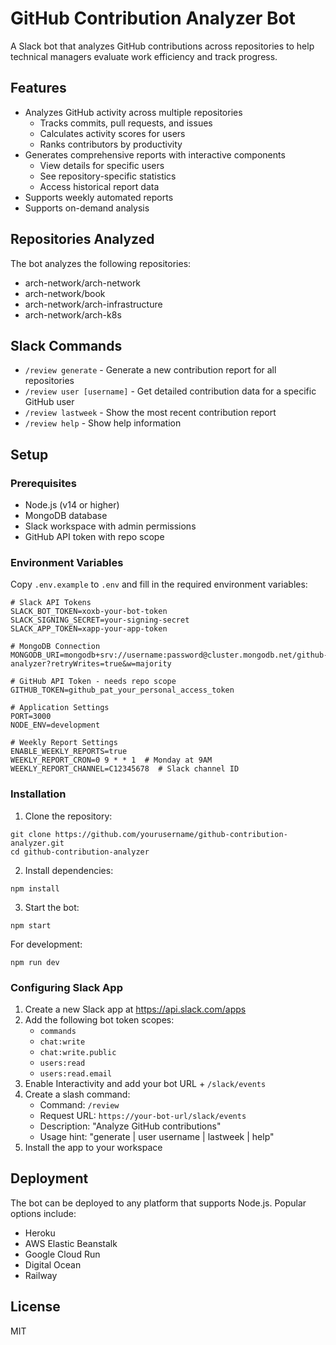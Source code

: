 # GitHub Contribution Analyzer Bot

A Slack bot that analyzes GitHub contributions across repositories to help technical managers evaluate work efficiency and track progress.

## Features

- Analyzes GitHub activity across multiple repositories
  - Tracks commits, pull requests, and issues
  - Calculates activity scores for users
  - Ranks contributors by productivity
- Generates comprehensive reports with interactive components
  - View details for specific users
  - See repository-specific statistics
  - Access historical report data
- Supports weekly automated reports
- Supports on-demand analysis

## Repositories Analyzed

The bot analyzes the following repositories:
- arch-network/arch-network
- arch-network/book
- arch-network/arch-infrastructure
- arch-network/arch-k8s

## Slack Commands

- `/review generate` - Generate a new contribution report for all repositories
- `/review user [username]` - Get detailed contribution data for a specific GitHub user
- `/review lastweek` - Show the most recent contribution report
- `/review help` - Show help information

## Setup

### Prerequisites

- Node.js (v14 or higher)
- MongoDB database
- Slack workspace with admin permissions
- GitHub API token with repo scope

### Environment Variables

Copy `.env.example` to `.env` and fill in the required environment variables:

```
# Slack API Tokens
SLACK_BOT_TOKEN=xoxb-your-bot-token
SLACK_SIGNING_SECRET=your-signing-secret
SLACK_APP_TOKEN=xapp-your-app-token

# MongoDB Connection
MONGODB_URI=mongodb+srv://username:password@cluster.mongodb.net/github-analyzer?retryWrites=true&w=majority

# GitHub API Token - needs repo scope
GITHUB_TOKEN=github_pat_your_personal_access_token

# Application Settings
PORT=3000
NODE_ENV=development

# Weekly Report Settings
ENABLE_WEEKLY_REPORTS=true
WEEKLY_REPORT_CRON=0 9 * * 1  # Monday at 9AM
WEEKLY_REPORT_CHANNEL=C12345678  # Slack channel ID
```

### Installation

1. Clone the repository:
```
git clone https://github.com/yourusername/github-contribution-analyzer.git
cd github-contribution-analyzer
```

2. Install dependencies:
```
npm install
```

3. Start the bot:
```
npm start
```

For development:
```
npm run dev
```

### Configuring Slack App

1. Create a new Slack app at https://api.slack.com/apps
2. Add the following bot token scopes:
   - `commands`
   - `chat:write`
   - `chat:write.public`
   - `users:read`
   - `users:read.email`
3. Enable Interactivity and add your bot URL + `/slack/events`
4. Create a slash command:
   - Command: `/review`
   - Request URL: `https://your-bot-url/slack/events`
   - Description: "Analyze GitHub contributions"
   - Usage hint: "generate | user username | lastweek | help"
5. Install the app to your workspace

## Deployment

The bot can be deployed to any platform that supports Node.js. Popular options include:

- Heroku
- AWS Elastic Beanstalk
- Google Cloud Run
- Digital Ocean
- Railway

## License

MIT 